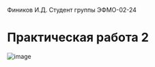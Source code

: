 Фиников И.Д. Студент группы ЭФМО-02-24

# Практическая работа 2
![image](https://github.com/user-attachments/assets/9e77c83c-de4c-4b12-a045-1c2c03a8bc3c)


